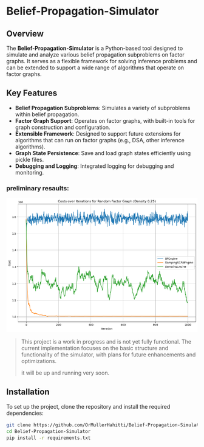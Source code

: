 # Belief-Propagation-Simulator

## Overview
The **Belief-Propagation-Simulator** is a Python-based tool designed to simulate and analyze various belief propagation subproblems on factor graphs. It serves as a flexible framework for solving inference problems and can be extended to support a wide range of algorithms that operate on factor graphs.

## Key Features
- **Belief Propagation Subproblems**: Simulates a variety of subproblems within belief propagation.
- **Factor Graph Support**: Operates on factor graphs, with built-in tools for graph construction and configuration.
- **Extensible Framework**: Designed to support future extensions for algorithms that can run on factor graphs (e.g., DSA, other inference algorithms).
- **Graph State Persistence**: Save and load graph states efficiently using pickle files.
- **Debugging and Logging**: Integrated logging for debugging and monitoring.
### preliminary resaults:
![image](comparison_plot.png)

>This project is a work in progress and is not yet fully functional. The current implementation focuses on the basic structure and functionality of the simulator, with plans for future enhancements and optimizations.
>
> it will be up and running very soon.
## Installation
To set up the project, clone the repository and install the required dependencies:
```bash
git clone https://github.com/OrMullerHahitti/Belief-Propagation-Simulator.git
cd Belief-Propagation-Simulator
pip install -r requirements.txt
